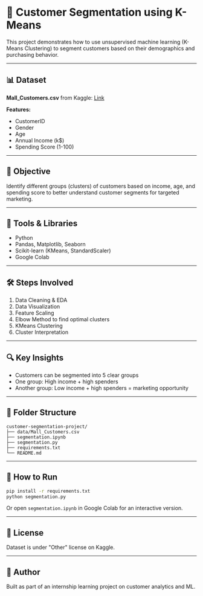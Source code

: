 # 🧠 Customer Segmentation using K-Means

This project demonstrates how to use unsupervised machine learning (K-Means Clustering) to segment customers based on their demographics and purchasing behavior.

---

## 📊 Dataset

**Mall\_Customers.csv** from Kaggle: [Link](https://www.kaggle.com/datasets/vjchoudhary7/customer-segmentation-tutorial-in-python)

**Features:**

- CustomerID
- Gender
- Age
- Annual Income (k\$)
- Spending Score (1-100)

---

## 📌 Objective

Identify different groups (clusters) of customers based on income, age, and spending score to better understand customer segments for targeted marketing.

---

## 🧪 Tools & Libraries

- Python
- Pandas, Matplotlib, Seaborn
- Scikit-learn (KMeans, StandardScaler)
- Google Colab

---

## 🛠️ Steps Involved

1. Data Cleaning & EDA
2. Data Visualization
3. Feature Scaling
4. Elbow Method to find optimal clusters
5. KMeans Clustering
6. Cluster Interpretation

---

## 🔍 Key Insights

- Customers can be segmented into 5 clear groups
- One group: High income + high spenders
- Another group: Low income + high spenders = marketing opportunity

---

## 📁 Folder Structure

```
customer-segmentation-project/
├── data/Mall_Customers.csv
├── segmentation.ipynb
├── segmentation.py
├── requirements.txt
└── README.md
```

---

## 🚀 How to Run

```bash
pip install -r requirements.txt
python segmentation.py
```

Or open `segmentation.ipynb` in Google Colab for an interactive version.

---

## 📌 License

Dataset is under "Other" license on Kaggle.

---

## 👤 Author

Built as part of an internship learning project on customer analytics and ML.

